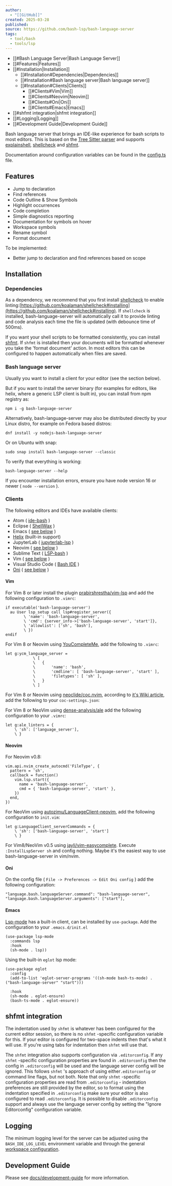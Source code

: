 ```yaml
---
author:
  - "[[GitHub]]"
created: 2025-03-28
published: 
source: https://github.com/bash-lsp/bash-language-server
tags:
  - tool/bash
  - tools/lsp
---
```

- [[#Bash Language Server|Bash Language Server]]
- [[#Features|Features]]
- [[#Installation|Installation]]
	- [[#Installation#Dependencies|Dependencies]]
	- [[#Installation#Bash language server|Bash language server]]
	- [[#Installation#Clients|Clients]]
		- [[#Clients#Vim|Vim]]
		- [[#Clients#Neovim|Neovim]]
		- [[#Clients#Oni|Oni]]
		- [[#Clients#Emacs|Emacs]]
- [[#shfmt integration|shfmt integration]]
- [[#Logging|Logging]]
- [[#Development Guide|Development Guide]]

Bash language server that brings an IDE-like experience for bash scripts to most editors. This is based on the [Tree Sitter parser](https://github.com/tree-sitter/tree-sitter-bash) and supports [explainshell](https://explainshell.com/), [shellcheck](https://www.shellcheck.net/) and [shfmt](https://github.com/mvdan/sh#shfmt).

Documentation around configuration variables can be found in the [config.ts](https://github.com/bash-lsp/bash-language-server/blob/main/server/src/config.ts) file.

## Features

- Jump to declaration
- Find references
- Code Outline & Show Symbols
- Highlight occurrences
- Code completion
- Simple diagnostics reporting
- Documentation for symbols on hover
- Workspace symbols
- Rename symbol
- Format document

To be implemented:

- Better jump to declaration and find references based on scope

## Installation

### Dependencies

As a dependency, we recommend that you first install [shellcheck](https://www.shellcheck.net/) to enable linting:[https://github.com/koalaman/shellcheck#installing](https://github.com/koalaman/shellcheck#installing). If `shellcheck` is installed, bash-language-server will automatically call it to provide linting and code analysis each time the file is updated (with debounce time of 500ms).

If you want your shell scripts to be formatted consistently, you can install [shfmt](https://github.com/mvdan/sh#shfmt). If `shfmt` is installed then your documents will be formatted whenever you take the 'format document' action. In most editors this can be configured to happen automatically when files are saved.

### Bash language server

Usually you want to install a client for your editor (see the section below).

But if you want to install the server binary (for examples for editors, like helix, where a generic LSP client is built in), you can install from npm registry as:

```
npm i -g bash-language-server
```

Alternatively, bash-language-server may also be distributed directly by your Linux distro, for example on Fedora based distros:

```
dnf install -y nodejs-bash-language-server
```

Or on Ubuntu with snap:

```
sudo snap install bash-language-server --classic
```

To verify that everything is working:

```
bash-language-server --help
```

If you encounter installation errors, ensure you have node version 16 or newer ( `node --version` ).

### Clients

The following editors and IDEs have available clients:

- Atom ( [ide-bash](https://atom.io/packages/ide-bash) )
- Eclipse ( [ShellWax](https://marketplace.eclipse.org/content/shellwax) )
- Emacs ( [see below](https://github.com/bash-lsp/#emacs) )
- [Helix](https://helix-editor.com/) (built-in support)
- JupyterLab ( [jupyterlab-lsp](https://github.com/krassowski/jupyterlab-lsp) )
- Neovim ( [see below](https://github.com/bash-lsp/#neovim) )
- Sublime Text ( [LSP-bash](https://packagecontrol.io/packages/LSP-bash) )
- Vim ( [see below](https://github.com/bash-lsp/#vim) )
- Visual Studio Code ( [Bash IDE](https://marketplace.visualstudio.com/items?itemName=mads-hartmann.bash-ide-vscode) )
- [Oni](https://github.com/onivim/oni) ( [see below](https://github.com/bash-lsp/#oni) )

#### Vim

For Vim 8 or later install the plugin [prabirshrestha/vim-lsp](https://github.com/prabirshrestha/vim-lsp) and add the following configuration to `.vimrc`:

```
if executable('bash-language-server')
  au User lsp_setup call lsp#register_server({
        \ 'name': 'bash-language-server',
        \ 'cmd': {server_info->['bash-language-server', 'start']},
        \ 'allowlist': ['sh', 'bash'],
        \ })
endif
```

For Vim 8 or Neovim using [YouCompleteMe](https://github.com/ycm-core/YouCompleteMe), add the following to `.vimrc`:

```
let g:ycm_language_server =
            \ [
            \   {
            \       'name': 'bash',
            \       'cmdline': [ 'bash-language-server', 'start' ],
            \       'filetypes': [ 'sh' ],
            \   }
            \ ]
```

For Vim 8 or Neovim using [neoclide/coc.nvim](https://github.com/neoclide/coc.nvim), according to [it's Wiki article](https://github.com/neoclide/coc.nvim/wiki/Language-servers#bash), add the following to your `coc-settings.json`:

For Vim 8 or NeoVim using [dense-analysis/ale](https://github.com/dense-analysis/ale) add the following configuration to your `.vimrc`:

```
let g:ale_linters = {
    \ 'sh': ['language_server'],
    \ }
```

#### Neovim

For Neovim v0.8:

```
vim.api.nvim_create_autocmd('FileType', {
  pattern = 'sh',
  callback = function()
    vim.lsp.start({
      name = 'bash-language-server',
      cmd = { 'bash-language-server', 'start' },
    })
  end,
})
```

For NeoVim using [autozimu/LanguageClient-neovim](https://github.com/autozimu/LanguageClient-neovim), add the following configuration to `init.vim`:

```
let g:LanguageClient_serverCommands = {
    \ 'sh': ['bash-language-server', 'start']
    \ }
```

For Vim8/NeoVim v0.5 using [jayli/vim-easycomplete](https://github.com/jayli/vim-easycomplete). Execute `:InstallLspServer sh` and config nothing. Maybe it's the easiest way to use bash-language-server in vim/nvim.

#### Oni

On the config file ( `File -> Preferences -> Edit Oni config` ) add the following configuration:

```
"language.bash.languageServer.command": "bash-language-server",
"language.bash.languageServer.arguments": ["start"],
```

#### Emacs

[Lsp-mode](https://github.com/emacs-lsp/lsp-mode) has a built-in client, can be installed by `use-package`. Add the configuration to your `.emacs.d/init.el`

```
(use-package lsp-mode
  :commands lsp
  :hook
  (sh-mode . lsp))
```

Using the built-in `eglot` lsp mode:

```
(use-package eglot
  :config
  (add-to-list 'eglot-server-programs '((sh-mode bash-ts-mode) . ("bash-language-server" "start")))

  :hook
  (sh-mode . eglot-ensure)
  (bash-ts-mode . eglot-ensure))
```

## shfmt integration

The indentation used by `shfmt` is whatever has been configured for the current editor session, so there is no `shfmt` -specific configuration variable for this. If your editor is configured for two-space indents then that's what it will use. If you're using tabs for indentation then `shfmt` will use that.

The `shfmt` integration also supports configuration via `.editorconfig`. If any `shfmt` -specific configuration properties are found in `.editorconfig` then the config in `.editorconfig` will be used and the language server config will be ignored. This follows `shfmt` 's approach of using either`.editorconfig` or command line flags, but not both. Note that only `shfmt` -specific configuration properties are read from `.editorconfig` - indentation preferences are still provided by the editor, so to format using the indentation specified in `.editorconfig` make sure your editor is also configured to read `.editorconfig`. It is possible to disable `.editorconfig` support and always use the language server config by setting the "Ignore Editorconfig" configuration variable.

## Logging

The minimum logging level for the server can be adjusted using the `BASH_IDE_LOG_LEVEL` environment variable and through the general [workspace configuration](https://github.com/bash-lsp/bash-language-server/blob/main/server/src/config.ts).

## Development Guide

Please see [docs/development-guide](https://github.com/bash-lsp/bash-language-server/blob/master/docs/development-guide.md) for more information.